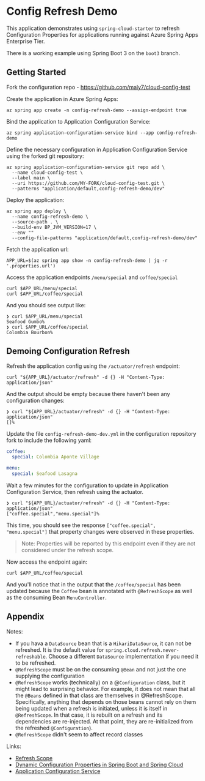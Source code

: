 # Config Refresh Demo

This application demonstrates using `spring-cloud-starter` to refresh Configuration Properties for applications running against Azure Spring Apps Enterprise Tier.

There is a working example using Spring Boot 3 on the `boot3` branch.

## Getting Started

Fork the configuration repo - https://github.com/maly7/cloud-config-test

Create the application in Azure Spring Apps:

```shell
az spring app create -n config-refresh-demo --assign-endpoint true
```

Bind the application to Application Configuration Service:

```shell
az spring application-configuration-service bind --app config-refresh-demo
```

Define the necessary configuration in Application Configuration Service using the forked git repository:

```shell
az spring application-configuration-service git repo add \
  --name cloud-config-test \
  --label main \
  --uri https://github.com/MY-FORK/cloud-config-test.git \
  --patterns "application/default,config-refresh-demo/dev"
```

Deploy the application:

```shell
az spring app deploy \
  --name config-refresh-demo \
  --source-path . \
  --build-env BP_JVM_VERSION=17 \
  --env ""
  --config-file-patterns "application/default,config-refresh-demo/dev"
```

Fetch the application url:

```shell
APP_URL=$(az spring app show -n config-refresh-demo | jq -r '.properties.url')
```

Access the application endpoints `/menu/special` and `coffee/special`

```shell
curl $APP_URL/menu/special
curl $APP_URL/coffee/special
```

And you should see output like:
```console
❯ curl $APP_URL/menu/special
Seafood Gumbo%                                                                                                                                                                                                                                                                          
❯ curl $APP_URL/coffee/special
Colombia Bourbon%
``` 

## Demoing Configuration Refresh

Refresh the application config using the `/actuator/refresh` endpoint:

```shell
curl "${APP_URL}/actuator/refresh" -d {} -H "Content-Type: application/json" 
```

And the output should be empty because there haven't been any configuration changes:

```console
❯ curl "${APP_URL}/actuator/refresh" -d {} -H "Content-Type: application/json"
[]%   
```

Update the file `config-refresh-demo-dev.yml` in the configuration repository fork to include the following yaml:

```yaml
coffee:
  special: Colombia Aponte Village

menu:
  special: Seafood Lasagna
```

Wait a few minutes for the configuration to update in Application Configuration Service, then refresh using the actuator.

```console
❯ curl "${APP_URL}/actuator/refresh" -d {} -H "Content-Type: application/json"
["coffee.special","menu.special"]%      
```

This time, you should see the response `["coffee.special", "menu.special"]` that property changes were observed in these
properties.

> Note: Properties will be reported by this endpoint even if they are not considered under the refresh scope.

Now access the endpoint again:

```shell
curl $APP_URL/coffee/special
```

And you'll notice that in the output that the `/coffee/special` has been updated because the `Coffee` bean is annotated 
with `@RefreshScope` as well as the consuming Bean `MenuController`. 

## Appendix

Notes:
* If you hava a `DataSource` bean that is a `HikariDataSource`, it can not be refreshed. It is the default value for `spring.cloud.refresh.never-refreshable`. Choose a different `DataSource` implementation if you need it to be refreshed.
* `@RefreshScope` must be on the consuming `@Bean` and not just the one supplying the configuration
* `@RefreshScope` works (technically) on a @`Configuration` class, but it might lead to surprising behavior. For example, it does not mean that all the `@Beans` defined in that class are themselves in @RefreshScope. Specifically, anything that depends on those beans cannot rely on them being updated when a refresh is initiated, unless it is itself in `@RefreshScope`. In that case, it is rebuilt on a refresh and its dependencies are re-injected. At that point, they are re-initialized from the refreshed `@Configuration`).
* `@RefreshScope` didn't seem to affect record classes

Links:
* [Refresh Scope](https://docs.spring.io/spring-cloud-commons/docs/current/reference/html/#refresh-scope)
* [Dynamic Configuration Properties in Spring Boot and Spring Cloud](https://gist.github.com/dsyer/a43fe5f74427b371519af68c5c4904c7)
* [Application Configuration Service](https://docs.vmware.com/en/Application-Configuration-Service-for-VMware-Tanzu/index.html)
